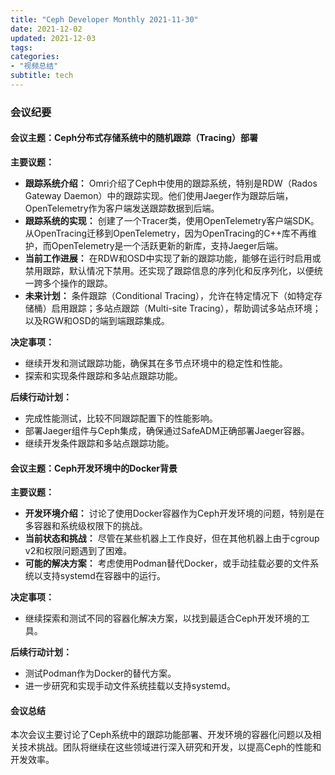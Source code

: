 ```yaml
---
title: "Ceph Developer Monthly 2021-11-30"
date: 2021-12-02
updated: 2021-12-03
tags:
categories:
- "视频总结"
subtitle: tech
---
```



### 会议纪要

#### 会议主题：Ceph分布式存储系统中的随机跟踪（Tracing）部署

**主要议题：**
- **跟踪系统介绍：** Omri介绍了Ceph中使用的跟踪系统，特别是RDW（Rados Gateway Daemon）中的跟踪实现。他们使用Jaeger作为跟踪后端，OpenTelemetry作为客户端发送跟踪数据到后端。
- **跟踪系统的实现：** 创建了一个Tracer类，使用OpenTelemetry客户端SDK。从OpenTracing迁移到OpenTelemetry，因为OpenTracing的C++库不再维护，而OpenTelemetry是一个活跃更新的新库，支持Jaeger后端。
- **当前工作进展：** 在RDW和OSD中实现了新的跟踪功能，能够在运行时启用或禁用跟踪，默认情况下禁用。还实现了跟踪信息的序列化和反序列化，以便统一跨多个操作的跟踪。
- **未来计划：** 条件跟踪（Conditional Tracing），允许在特定情况下（如特定存储桶）启用跟踪；多站点跟踪（Multi-site Tracing），帮助调试多站点环境；以及RGW和OSD的端到端跟踪集成。

**决定事项：**
- 继续开发和测试跟踪功能，确保其在多节点环境中的稳定性和性能。
- 探索和实现条件跟踪和多站点跟踪功能。

**后续行动计划：**
- 完成性能测试，比较不同跟踪配置下的性能影响。
- 部署Jaeger组件与Ceph集成，确保通过SafeADM正确部署Jaeger容器。
- 继续开发条件跟踪和多站点跟踪功能。

#### 会议主题：Ceph开发环境中的Docker背景

**主要议题：**
- **开发环境介绍：** 讨论了使用Docker容器作为Ceph开发环境的问题，特别是在多容器和系统级权限下的挑战。
- **当前状态和挑战：** 尽管在某些机器上工作良好，但在其他机器上由于cgroup v2和权限问题遇到了困难。
- **可能的解决方案：** 考虑使用Podman替代Docker，或手动挂载必要的文件系统以支持systemd在容器中的运行。

**决定事项：**
- 继续探索和测试不同的容器化解决方案，以找到最适合Ceph开发环境的工具。

**后续行动计划：**
- 测试Podman作为Docker的替代方案。
- 进一步研究和实现手动文件系统挂载以支持systemd。

#### 会议总结

本次会议主要讨论了Ceph系统中的跟踪功能部署、开发环境的容器化问题以及相关技术挑战。团队将继续在这些领域进行深入研究和开发，以提高Ceph的性能和开发效率。